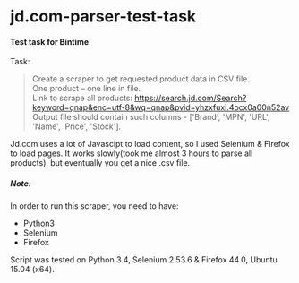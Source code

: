 jd.com-parser-test-task
======
#### Test task for Bintime

Task:

> Create a scraper to get requested product data in CSV file.  
> One product – one line in file.  
> Link to scrape all products: https://search.jd.com/Search?keyword=qnap&enc=utf-8&wq=qnap&pvid=yhzxfuxi.4ocx0a00n52av  
> Output file should contain such columns - ['Brand', 'MPN', 'URL', 'Name', 'Price', 'Stock'].  

Jd.com uses a lot of Javascipt to load content, so I used Selenium & Firefox to load pages. It works slowly(took me almost 3 hours to parse all products), but eventually you get a nice .csv file.

##### Note:
In order to run this scraper, you need to have:
- Python3 
- Selenium 
- Firefox

Script was tested on Python 3.4, Selenium 2.53.6 & Firefox 44.0, Ubuntu 15.04 (x64).
